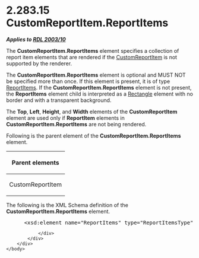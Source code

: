 <html dir="LTR" xmlns:mshelp="http://msdn.microsoft.com/mshelp" xmlns:ddue="http://ddue.schemas.microsoft.com/authoring/2003/5" xmlns:xlink="http://www.w3.org/1999/xlink" xmlns:tool="http://www.microsoft.com/tooltip">
    <head>
        <meta http-equiv="Content-Type" content="text/html; CHARSET=utf-8"></meta>
        <meta name="save" content="history"></meta>
        <title>2.283.15 CustomReportItem.ReportItems</title>
        <xml>
            <mshelp:toctitle title="2.283.15 CustomReportItem.ReportItems"></mshelp:toctitle>
            <mshelp:rltitle title="[MS-RDL]: CustomReportItem.ReportItems"></mshelp:rltitle>
            <mshelp:keyword index="A" term="303a699d-6f17-4b09-97e0-4dec19033d60"></mshelp:keyword>
            <mshelp:attr name="DCSext.ContentType" value="open specification"></mshelp:attr>
            <mshelp:attr name="AssetID" value="303a699d-6f17-4b09-97e0-4dec19033d60"></mshelp:attr>
            <mshelp:attr name="TopicType" value="kbRef"></mshelp:attr>
            <mshelp:attr name="DCSext.Title" value="[MS-RDL]: CustomReportItem.ReportItems" />
        </xml>
    </head>
    <body>
        <div id="header">
            <h1 class="heading">2.283.15 CustomReportItem.ReportItems</h1>
        </div>
        <div id="mainSection">
            <div id="mainBody">
                <div id="allHistory" class="saveHistory"></div>
                <div id="sectionSection0" class="section" name="collapseableSection">
                    

<p><b><i>Applies to </i></b><a href="a7e2ad00-07c8-4f6d-80ab-3ad55df7b233.htm"><b><i>RDL 2003/10</i></b></a></p>

<p>The <b>CustomReportItem.ReportItems</b> element specifies a
collection of report item elements that are rendered if the <a href="6bb7b35c-e517-4444-a96b-9f2ccdd1a642.htm">CustomReportItem</a> is not
supported by the renderer.</p>

<p>The <b>CustomReportItem.ReportItems</b> element is optional
and MUST NOT be specified more than once. If this element is present, it is of
type <a href="c5fef915-e842-43b4-91f9-56af4eb15be0.htm">ReportItems</a>. If
the <b>CustomReportItem.ReportItems</b> element is not present, the <b>ReportItems</b>
element child is interpreted as a <a href="e36a41ea-aeaf-45cc-969e-8ab1e380882c.htm">Rectangle</a> element with no
border and with a transparent background.</p>

<p>The <b>Top</b>, <b>Left</b>, <b>Height</b>, and <b>Width</b>
elements of the <b>CustomReportItem</b> element are used only if <b>ReportItem</b>
elements in <b>CustomReportItem.ReportItems</b> are not being rendered. </p>

<p>Following is the parent element of the <b>CustomReportItem.ReportItems</b>
element.</p>

<table>
 <thead>
  <tr>
   <th>
   <p>Parent elements</p>
   </th>
  </tr>
 </thead>
 <tr>
  <td>
  <p>CustomReportItem</p>
  </td>
 </tr>
</table>

<p>The following is the XML Schema definition of the <b>CustomReportItem.ReportItems</b>
element.</p>

<dl>
<dd>
<div><pre> &lt;xsd:element name=&quot;ReportItems&quot; type=&quot;ReportItemsType&quot; minOccurs=&quot;0&quot; /&gt;
</pre></div>
</dd></dl>


                </div>
            </div>
        </div>
    </body>
</html>